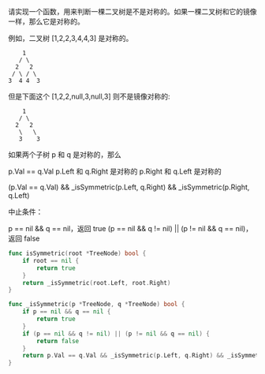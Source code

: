 请实现一个函数，用来判断一棵二叉树是不是对称的。如果一棵二叉树和它的镜像一样，那么它是对称的。

例如，二叉树 [1,2,2,3,4,4,3] 是对称的。

```
    1
   / \
  2   2
 / \ / \
3  4 4  3
```

但是下面这个 [1,2,2,null,3,null,3] 则不是镜像对称的:

```
    1
   / \
  2   2
   \   \
   3    3
```

如果两个子树 p 和 q 是对称的，那么

p.Val == q.Val
p.Left 和 q.Right 是对称的
p.Right 和 q.Left 是对称的

(p.Val == q.Val) && _isSymmetric(p.Left, q.Right) && _isSymmetric(p.Right, q.Left)

中止条件：

p == nil && q == nil，返回 true
(p == nil && q != nil) || (p != nil && q == nil)，返回 false

```go
func isSymmetric(root *TreeNode) bool {
	if root == nil {
		return true
	}
	return _isSymmetric(root.Left, root.Right)
}

func _isSymmetric(p *TreeNode, q *TreeNode) bool {
	if p == nil && q == nil {
		return true
	}
	if (p == nil && q != nil) || (p != nil && q == nil) {
		return false
	}
	return p.Val == q.Val && _isSymmetric(p.Left, q.Right) && _isSymmetric(p.Right, q.Left)
}

```

